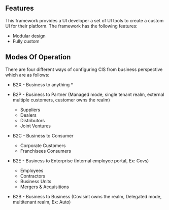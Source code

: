 ## Features

This framework provides a UI developer a set of UI tools to create a custom UI for their platform. The framework has the following features:

* Modular design
* Fully custom 

## Modes Of Operation

There are four different ways of configuring CIS from business perspective which are as follows:



* B2X - Business to anything
  * 

* B2P - Business to Partner \(Managed mode, single tenant realm, external multiple customers, customer owns the realm\)
  * Suppliers
  * Dealers
  * Distributors
  * Joint Ventures

* B2C - Business to Consumer
  * Corporate Customers
  * Franchisees
    Consumers

* B2E - Business to Enterprise \(Internal employee portal, Ex: Covs\)
  * Employees
  * Contractors
  * Business Units
  * Mergers & Acquisitions

* B2B -  Business to Business \(Covisint owns the realm, Delegated mode, multitenant realm, Ex: Auto\)

